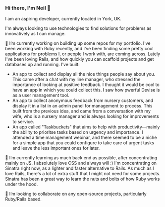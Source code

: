 ### Hi there, I'm Neil 👋

I am an aspiring developer, currently located in York, UK.

I'm always looking to use technologies to find solutions for problems as innovatively as I can manage.

🔭 I’m currently working on building up some repos for my portfolio. I've been working with Ruby recently, and I've been finding some pretty cool applications for problems I, or people I work with, are coming across. Lately I've been loving Rails, and how quickly you can scaffold projects and get databases up and running. I've built:

- An app to collect and display all the nice things people say about you. This came after a chat with my line manager, who stressed the importance of looking at positive feedback. I thought it would be cool to have an app in which you could collect this. I saw how pwerful Devise is as a user management tool.
- An app to collect anonymous feedback from nursery customers, and display it in a list in an admin panel for management to process. This built from the previous idea, and came from a conversation with my wife, who is a nursery manager and is always looking for improvements to service.
- An app called "Taskbuckets" that aims to help with productivity—mainly the ability to prioritse tasks based on urgency and importance. I attended a time management webinar, and there seemed to be a niche for a simple app that you could configure to take care of urgent tasks and leave the less important ones for later.

🌱 I’m currently learning as much back end as possible, after concentrating mainly on JS. I absolutely love CSS and always will :) I'm concentrating on Sinatra right now, as a lighter and faster alternative to Rails. As much as I love Rails, there's a lot of extra stuff that I might not need for some projects. Sinatra has been a great way to learn the nuts and bolts of how Ruby works under the hood.

👯 I’m looking to collaborate on any open-source projects, particularly Ruby/Rails based.

<!--
**neilgevaux/neilgevaux** is a ✨ _special_ ✨ repository because its `README.md` (this file) appears on your GitHub profile.

Here are some ideas to get you started:

- 🔭 I’m currently working on ...
- 🌱 I’m currently learning ...
- 👯 I’m looking to collaborate on ...
- 🤔 I’m looking for help with ...
- 💬 Ask me about ...
- 📫 How to reach me: ...
- 😄 Pronouns: ...
- ⚡ Fun fact: ...
-->
